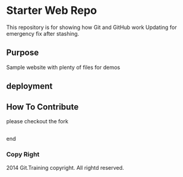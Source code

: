 # Starter Web Repo

This repository is for showing how Git and GitHub work
Updating for emergency fix after stashing.

## Purpose

Sample website with plenty of files for demos

## deployment

## How To Contribute
please checkout the fork 

## 
end
### Copy Right
 2014 Git.Training copyright. All rightd reserved.